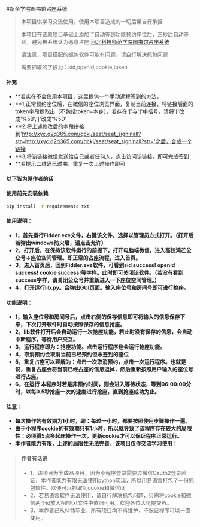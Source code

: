 #新余学院图书馆占座系统

> 本项目供学习交流使用，使用本项目造成的一切后果自行承担
> 
> 本项目在该原项目基础上添加了自动签到功能预约座位后，三秒后自动签到，避免被系统认为恶意占座 
[河北科技师范学院图书馆占座系统](http://www.cnblogs.com/sxdcgaq8080/p/7894828.html)
>
> 请注意，项目搭配的抓包软件可能有问题，请自行解决抓包问题
> 
> 需要抓取的字段为：sid,openid,cookie,token
> 

#### 补充
- **若实在不会使用本项目，这里提供一个手动远程签到的方法，
- **1,正常预约座位后，在微信的座位浏览界面，复制当前连接，将链接后面的token字段提取出（不包括token=本身），若存在'['与']'中括号，请将'['改成'%5B',']'改成'%5D'
- **2,将上述修改后的字段拼接到'http://xyc.q2q365.com/qckj/seat/seat_signinall?str=http://xyc.q2q365.com/qckj/seat/seat_signinall?str='之后，合成一个链接
- **3,将该链接微信发送给自己或者任何人，点击访问该链接，即可完成签到
- **若提示二维码已过期，重复一次上述操作即可

  
#### 以下皆为原作者的话

#### 使用前先安装依赖
```bash
pip install -r requirements.txt
```

#### 使用说明：
- **1，首先运行Fidder.exe文件，右键该文件，选择以管理员方式打开。（打开后若弹出windows防火墙，请点击允许）**
- **2，打开后，在保持该软件运行的前提下，打开电脑端微信，进入高校鸿芒公众号->座位空间管理。即正常的占座流程，进入首页。**
- **3，进入首页后，回到Fidder.exe软件，可看到sid success!  openid success!   cookie success!等字样。此时即可关闭该软件。（若没有看到success字样，请关闭公众号并重新进入一下座位空间管理。）**
- **4，打开运行lib.py。会弹出GUI页面。输入座位号和房间号即可进行抢座。**

#### 功能说明：
- **1，输入座位号和房间号后，点击右侧的保存信息即可将输入的信息保存下来，下次打开软件时自动按照保存的信息抢座。**
- **2，lib软件打开后会自动运行一次抢座功能，若此时没有保存的信息，会自动中断程序，等待用户交互。**
- **3，运行程序即为：抢座功能。点击运行程序也会运行抢座功能。**
- **4，取消预约会取消当前已经预约但未签到的座位**
- **5，重复占座可以理解为：点击一次取消预约，点击一次运行程序。也就是说，重复占座会将当前已经占座的信息退掉，然后重新按照用户输入的座位号进行占座。**
- **6，在运行 本程序时若是非预约时间，则会进入等待状态，等到06:00:00分时，以每0.5秒抢座一次的速度进行抢座，直到抢座成功为止。**

#### 注意：
- **每次操作的有效期为1小时，即：每过一小时，都要按照使用步骤操作一遍。**
- **由于小程序cookie的有效期只有1小时，所以就导致了该程序存在较大的局限性：必须得5点多起床操作一次，更新cookie才可以保证程序正常运行。**
- **本作者能力有限，上述的局限性无法完善，该项目仅作交流学习使用！**

> #### 作者有话说
> - 1，该项目为半成品项目，因为小程序登录需要过微信Oauth2登录验证，本作者能力有限无法使用python实现，所以用易语言打包了一份抓包软件。以便可以抓取到cookie和微信id。
> - 2，若易语言软件无法使用，请自行解决抓包问题，只需将cookie和微信两个id放入相应txt文件中依旧可用。欢迎各位大佬提交Pr。
> - 3，本作者已从科师毕业，所有项目均不再维护，不保证程序可以一直使用。
